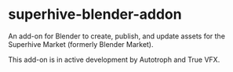 # superhive-blender-addon
An add-on for Blender to create, publish, and update assets for the Superhive Market (formerly Blender Market).

This add-on is in active development by Autotroph and True VFX.
